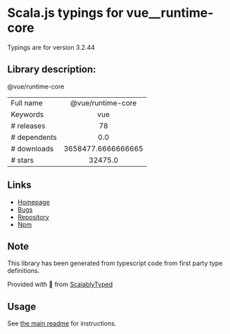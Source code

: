 
# Scala.js typings for vue__runtime-core

Typings are for version 3.2.44

## Library description:
@vue/runtime-core

|                    |                 |
| ------------------ | :-------------: |
| Full name          | @vue/runtime-core |
| Keywords           | vue |
| # releases         | 78 |
| # dependents       | 0.0 |
| # downloads        | 3658477.6666666665 |
| # stars            | 32475.0 |

## Links
- [Homepage](https://github.com/vuejs/core/tree/main/packages/runtime-core#readme)
- [Bugs](https://github.com/vuejs/core/issues)
- [Repository](https://github.com/vuejs/core)
- [Npm](https://www.npmjs.com/package/%40vue%2Fruntime-core)
    


## Note
This library has been generated from typescript code from first party type definitions.

Provided with :purple_heart: from [ScalablyTyped](https://github.com/oyvindberg/ScalablyTyped)

## Usage
See [the main readme](../../readme.md) for instructions.


